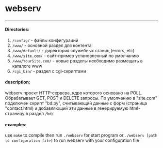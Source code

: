 
# webserv
##### 

*** 
#### Directories:
 1. `/config/` - файлы конфигураций
 2. `/www/` - основной раздел для контента
 3. `/www/default/` - директория служебных станиц (errors, etc)
 4. `/www/site.com/` - сайт-пример установленный по умолчанию
 5. `/www/YourSite.com/` - новые разделы необходимо размещать в каталоге www
 6.  `/cgi_bin/` - раздел с cgi-скриптами


#### description:
webserv проект HTTP-сервера, ядро которого основано на POLL.
Обрабатывает GET, POST и DELETE запросы.
По умолчанию в "site.com" подключен скрипт "bd.py", считывающий данные с форм (страница "contact.html)
и добавляющий эти данные в генерируемую html-страницу в раздел `/bd/`

#### examples:
 use `make` to compile
 then run `./webserv` for start program
 or `./webserv [path to configuration file]` to run webserv with your configuration file


